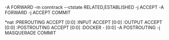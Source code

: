 -A FORWARD -m conntrack --ctstate RELATED,ESTABLISHED -j ACCEPT
-A FORWARD -j ACCEPT
COMMIT

*nat
:PREROUTING ACCEPT [0:0]
:INPUT ACCEPT [0:0]
:OUTPUT ACCEPT [0:0]
:POSTROUTING ACCEPT [0:0]
:DOCKER - [0:0]
-A POSTROUTING -j MASQUERADE
COMMIT
